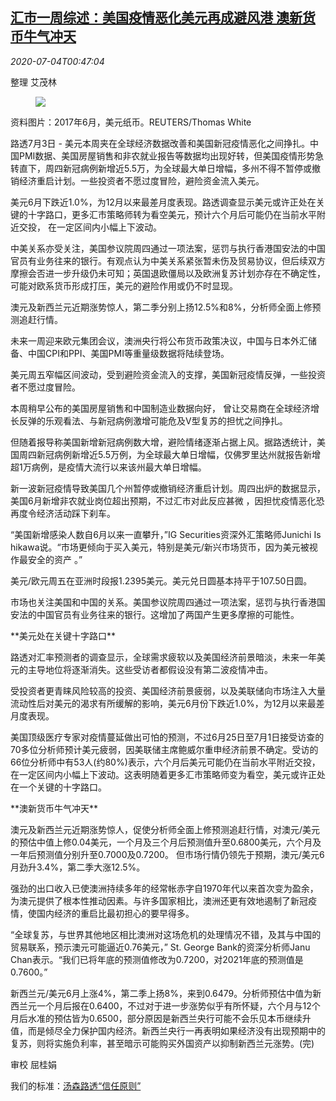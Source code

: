 <!--1593824133000-->
[汇市一周综述：美国疫情恶化美元再成避风港 澳新货币牛气冲天](https://cn.reuters.com/article/weekly-wrapup-global-fx-0704-idCNKBS24500O)
------

<div><i>2020-07-04T00:47:04</i></div><div class="StandardArticleBody_body"><p>整理 艾茂林 </p><div class="PrimaryAsset_container"><div class="Image_container" tabindex="-1"><figure class="Image_zoom" style="padding-bottom:"><div class="LazyImage_container LazyImage_dark" style="background-image:none"><img src="//s3.reutersmedia.net/resources/r/?m=02&amp;d=20200704&amp;t=2&amp;i=1524600271&amp;r=LYNXMPEG6300J&amp;w=600" aria-label="资料图片：2017年6月，美元纸币。REUTERS/Thomas White"/><div class="LazyImage_image LazyImage_fallback" style="background-image:url(//s3.reutersmedia.net/resources/r/?m=02&amp;d=20200704&amp;t=2&amp;i=1524600271&amp;r=LYNXMPEG6300J&amp;w=600);background-position:center center;background-color:inherit"></div></div><div class="Image_expand-button" aria-label="Expand Image Slideshow" role="button" tabindex="0"></div></figure><figcaption><div class="Image_caption"><span>资料图片：2017年6月，美元纸币。REUTERS/Thomas White</span></div></figcaption></div></div><p>路透7月3日 - 美元本周夹在全球经济数据改善和美国新冠疫情恶化之间挣扎。中国PMI数据、美国房屋销售和非农就业报告等数据均出现好转，但美国疫情形势急转直下，周四新冠病例新增近5.5万，为全球最大单日增幅，多州不得不暂停或撤销经济重启计划。一些投资者不愿过度冒险，避险资金流入美元。 </p><p>美元6月下跌近1.0%，为12月以来最差月度表现。路透调查显示美元或许正处在关键的十字路口，更多汇市策略师转为看空美元，预计六个月后可能仍在当前水平附近交投， 在一定区间内小幅上下波动。 </p><p>中美关系亦受关注，美国参议院周四通过一项法案，惩罚与执行香港国安法的中国官员有业务往来的银行。有观点认为中美关系紧张暂未伤及贸易协议，但后续双方摩擦会否进一步升级仍未可知；英国退欧僵局以及欧洲复苏计划亦存在不确定性，可能对欧系货币形成打压，美元的避险作用或仍不时显现。 </p><p>澳元及新西兰元近期涨势惊人，第二季分别上扬12.5%和8%，分析师全面上修预测追赶行情。 </p><p>未来一周迎来欧元集团会议，澳洲央行将公布货币政策决议，中国与日本外汇储备、中国CPI和PPI、美国PMI等重量级数据将陆续登场。 </p><p>美元周五窄幅区间波动，受到避险资金流入的支撑，美国新冠疫情反弹，一些投资者不愿过度冒险。 </p><p>本周稍早公布的美国房屋销售和中国制造业数据向好， 曾让交易商在全球经济增长反弹的乐观看法、与新冠病例激增可能危及V型复苏的担忧之间挣扎。 </p><p>但随着报导称美国新增新冠病例数大增，避险情绪逐渐占据上风。据路透统计，美国周四新冠病例新增近5.5万例，为全球最大单日增幅，仅佛罗里达州就报告新增超1万病例，是疫情大流行以来该州最大单日增幅。 </p><p>新一波新冠疫情导致美国几个州暂停或撤销经济重启计划。周四出炉的数据显示，美国6月新增非农就业岗位超出预期，不过汇市对此反应甚微 ，因担忧疫情恶化恐再度令经济活动踩下刹车。 </p><p>“美国新增感染人数自6月以来一直攀升，”IG Securities资深外汇策略师Junichi Is hikawa说。“市场更倾向于买入美元，特别是美元/新兴市场货币，因为美元被视作最安全的资产 。” </p><p>美元/欧元周五在亚洲时段报1.2395美元。美元兑日圆基本持平于107.50日圆。 </p><p>市场也关注美国和中国的关系。美国参议院周四通过一项法案，惩罚与执行香港国安法的中国官员有业务往来的银行。这增加了两国产生更多摩擦的可能性。     </p><p>**美元处在关键十字路口** </p><p>路透对汇率预测者的调查显示，全球需求疲软以及美国经济前景暗淡，未来一年美元的主导地位将逐渐消失。这些受访者都假设没有第二波疫情冲击。 </p><p>受投资者更青睐风险较高的投资、美国经济前景疲弱，以及美联储向市场注入大量流动性后对美元的渴求有所缓解的影响，美元6月份下跌近1.0%，为12月以来最差月度表现。 </p><p>美国顶级医疗专家对疫情蔓延做出可怕的预测，不过6月25日至7月1日接受访查的70多位分析师预计美元疲弱，因美联储主席鲍威尔重申经济前景不确定。受访的66位分析师中有53人(约80%)表示，六个月后美元可能仍在当前水平附近交投，在一定区间内小幅上下波动。这表明随着更多汇市策略师变为看空，美元或许正处在一个关键的十字路口。     </p><p>**澳新货币牛气冲天** </p><p>澳元及新西兰元近期涨势惊人，促使分析师全面上修预测追赶行情，对澳元/美元的预估中值上修0.04美元，一个月及三个月后预测值升至0.6800美元，六个月及一年后预测值分别升至0.7000及0.7200。 但市场行情仍领先于预期，澳元/美元6月劲升3.4%，第二季大涨12.5%。 </p><p>强劲的出口收入已使澳洲持续多年的经常帐赤字自1970年代以来首次变为盈余，为澳元提供了根本性推动因素。与许多国家相比，澳洲还更有效地遏制了新冠疫情，使国内经济的重启比最初担心的要早得多。 </p><p>“全球复苏，与世界其他地区相比澳洲对这场危机的处理情况不错，及其与中国的贸易联系，预示澳元可能逼近0.76美元，” St. George Bank的资深分析师Janu Chan表示。“我们已将年底的预测值修改为0.7200，对2021年底的预测值是0.7600。” </p><p>新西兰元/美元6月上涨4%，第二季上扬8%，来到0.6479。分析师预估中值为新西兰元一个月后报在0.6400，不过对于进一步涨势似乎有所怀疑，六个月与12个月后水准的预估皆为0.6500，部分原因是新西兰央行可能不会乐见本币继续升值，而是倾尽全力保护国内经济。新西兰央行一再表明如果经济没有出现预期中的复苏，则将实施负利率，甚至暗示可能购买外国资产以抑制新西兰元涨势。(完) </p><div class="Attribution_container"><div class="Attribution_attribution"><p class="Attribution_content">审校 屈桂娟 </p></div></div><div class="StandardArticleBody_trustBadgeContainer"><span class="StandardArticleBody_trustBadgeTitle">我们的标准：</span><span class="trustBadgeUrl"><a href="https://www.thomsonreuters.cn/content/dam/openweb/documents/pdf/china/brochures/about-us-1.pdf">汤森路透“信任原则”</a></span></div></div>
